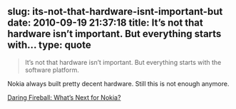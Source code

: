 slug: its-not-that-hardware-isnt-important-but
date: 2010-09-19 21:37:18
title: It’s not that hardware isn’t important. But everything starts with...
type: quote
---

> It’s not that hardware isn’t important. But everything starts with the software platform.

Nokia always built pretty decent hardware. Still this is not enough anymore.

 [Daring Fireball: What’s Next for Nokia?](http://daringfireball.net/2010/09/nokia_next)
